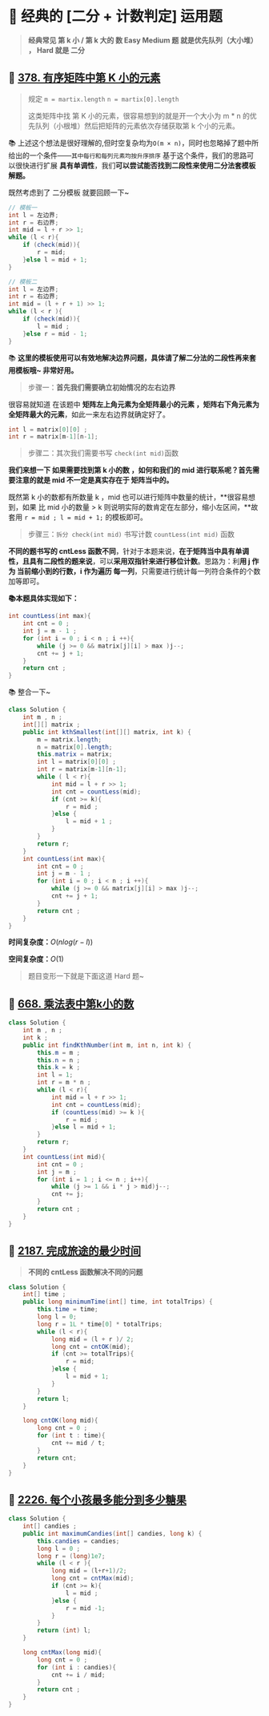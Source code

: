 # :book: 经典的 [二分 + 计数判定] 运用题

> **经典常见 第 k 小 / 第 k 大的 数 Easy Medium 题 就是优先队列（大小堆） ， Hard 就是 二分**

## :bookmark_tabs: [378. 有序矩阵中第 K 小的元素](https://leetcode.cn/problems/kth-smallest-element-in-a-sorted-matrix/)

> 规定 `m = martix.length`  `n = martix[0].length`
>
> 这类矩阵中找 第 K 小的元素，很容易想到的就是开一个大小为 m * n 的优先队列（小根堆）然后把矩阵的元素依次存储获取第 k 个小的元素。

:books: 上述这个想法是很好理解的,但时空复杂均为`O(m × n)`，同时也忽略掉了题中所给出的一个条件——`其中每行和每列元素均按升序排序` 基于这个条件，我们的思路可以很快进行扩展 **具有单调性**，我们**可以尝试能否找到二段性来使用二分法套模板解题。**

既然考虑到了 二分模板 就要回顾一下~

```java
// 模板一 
int l = 左边界;
int r = 右边界;
int mid = l + r >> 1;
while (l < r){
    if (check(mid)){
        r = mid;
    }else l = mid + 1;
}

// 模板二
int l = 左边界;
int r = 右边界;
int mid = (l + r + 1) >> 1;
while (l < r ){
    if (check(mid)){
        l = mid ;
    }else r = mid - 1;
}
```

:books: **这里的模板使用可以有效地解决边界问题，具体请了解二分法的二段性再来套用模板哦~ 非常好用。**

> 步骤一：**首先我们需要确立初始情况的左右边界**

很容易就知道 在该题中 **矩阵左上角元素为全矩阵最小的元素 ，矩阵右下角元素为全矩阵最大的元素**，如此一来左右边界就确定好了。

```java
int l = matrix[0][0] ;
int r = matrix[m-1][n-1];
```

> 步骤二：其次我们需要书写 `check(int mid)`函数

**我们来想一下 如果需要找到第 k 小的数 ，如何和我们的 mid 进行联系呢？首先需要注意的就是 mid 不一定是真实存在于 矩阵当中的。**

既然第 k 小的数都有所数量 k ，mid 也可以进行矩阵中数量的统计，**很容易想到，如果 比 mid 小的数量 > k 则说明实际的数肯定在左部分，缩小左区间，**故套用 `r = mid ; l = mid + 1;` 的模板即可。

> 步骤三：`拆分 check(int mid)` 书写计数 `countLess(int mid)` 函数

**不同的题书写的 cntLess 函数不同**，针对于本题来说，**在于矩阵当中具有单调性，且具有二段性的题来说**，可以**采用双指针来进行移位计数**。思路为：利**用 j 作为 当前缩小到的行数，i 作为遍历 每一列**，只需要进行统计每一列符合条件的个数加等即可。

**:books:本题具体实现如下：**

```java
int countLess(int max){
    int cnt = 0 ;
    int j = m - 1 ;
    for (int i = 0 ; i < n ; i ++){
        while (j >= 0 && matrix[j][i] > max )j--;
        cnt += j + 1;
    }
    return cnt ;
}
```

:books: 整合一下~

```java
class Solution {
    int m , n ;
    int[][] matrix ;
    public int kthSmallest(int[][] matrix, int k) {
        m = matrix.length;
        n = matrix[0].length;
        this.matrix = matrix;
        int l = matrix[0][0] ;
        int r = matrix[m-1][n-1];
        while ( l < r){
            int mid = l + r >> 1;
            int cnt = countLess(mid);
            if (cnt >= k){
                r = mid ;
            }else {
                l = mid + 1 ;
            }
        }
        return r;
    }
    int countLess(int max){
        int cnt = 0 ;
        int j = m - 1 ;
        for (int i = 0 ; i < n ; i ++){
            while (j >= 0 && matrix[j][i] > max )j--;
            cnt += j + 1;
        }
        return cnt ;
    }
}
```

**时间复杂度：**$O(nlog(r-l))$

**空间复杂度：**$O(1)$

> 题目变形一下就是下面这道 Hard 题~

## :bookmark_tabs: [668. 乘法表中第k小的数](https://leetcode.cn/problems/kth-smallest-number-in-multiplication-table/)

```java
class Solution {
    int m , n ;
    int k ;
    public int findKthNumber(int m, int n, int k) {
        this.m = m ;
        this.n = n ;
        this.k = k ;
        int l = 1;
        int r = m * n ;
        while (l < r){
            int mid = l + r >> 1;
            int cnt = countLess(mid);
            if (countLess(mid) >= k ){
                r = mid ;
            }else l = mid + 1;
        }
        return r;
    }
    int countLess(int mid){
        int cnt = 0 ;
        int j = m ;
        for (int i = 1 ; i <= n ; i++){
            while (j >= 1 && i * j > mid)j--;
            cnt += j;
        }
        return cnt ;
    }
}
```

## :bookmark_tabs: [2187. 完成旅途的最少时间](https://leetcode.cn/problems/minimum-time-to-complete-trips/)

> **不同的 cntLess 函数解决不同的问题**

```java
class Solution {
    int[] time ;
    public long minimumTime(int[] time, int totalTrips) {
        this.time = time;
        long l = 0;
        long r = 1L * time[0] * totalTrips;
        while (l < r){
            long mid = (l + r )/ 2;
            long cnt = cntOK(mid);
            if (cnt >= totalTrips){
                r = mid;
            }else {
                l = mid + 1;
            }
        }
        return l;
    }

    long cntOK(long mid){
        long cnt = 0 ;
        for (int t : time){
            cnt += mid / t;
        }
        return cnt;
    }
}
```

##  :bookmark_tabs: [2226. 每个小孩最多能分到多少糖果](https://leetcode.cn/problems/maximum-candies-allocated-to-k-children/)

```java
class Solution {
    int[] candies ;
    public int maximumCandies(int[] candies, long k) {
        this.candies = candies;
        long l = 0 ;
        long r = (long)1e7;
        while (l < r ){
            long mid = (l+r+1)/2;
            long cnt = cntMax(mid);
            if (cnt >= k){
                l = mid ;
            }else {
                r = mid -1;
            }
        }
        return (int) l;
    }

    long cntMax(long mid){
        long cnt = 0 ;
        for (int i : candies){
            cnt += i / mid;
        }
        return cnt ;
    }
}
```

